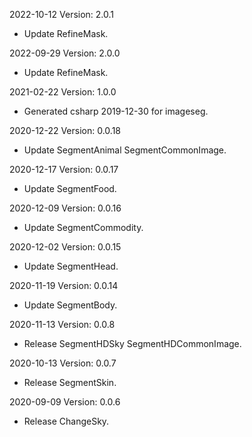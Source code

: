 2022-10-12 Version: 2.0.1
- Update RefineMask.

2022-09-29 Version: 2.0.0
- Update RefineMask.

2021-02-22 Version: 1.0.0
- Generated csharp 2019-12-30 for imageseg.

2020-12-22 Version: 0.0.18
- Update SegmentAnimal SegmentCommonImage.

2020-12-17 Version: 0.0.17
- Update SegmentFood.

2020-12-09 Version: 0.0.16
- Update SegmentCommodity.

2020-12-02 Version: 0.0.15
- Update SegmentHead.

2020-11-19 Version: 0.0.14
- Update SegmentBody.

2020-11-13 Version: 0.0.8
- Release SegmentHDSky SegmentHDCommonImage.

2020-10-13 Version: 0.0.7
- Release SegmentSkin.

2020-09-09 Version: 0.0.6
- Release ChangeSky.


